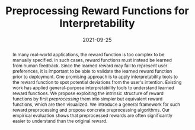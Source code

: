 ---
title: "Preprocessing Reward Functions for Interpretability"

# Authors
# If you created a profile for a user (e.g. the default `admin` user), write the username (folder name) here 
# and it will be replaced with their full name and linked to their profile.
authors:
- erik
- Adam Gleave

date: "2021-09-25"
doi: ""

# Publication type.
# Legend: 0 = Uncategorized; 1 = Conference paper; 2 = Journal article;
# 3 = Preprint / Working Paper; 4 = Report; 5 = Book; 6 = Book section;
# 7 = Thesis; 8 = Patent
publication_types: ["0"]

# Publication name and optional abbreviated publication name.
publication: NeurIPS Cooperative AI workshop

abstract: 
  In many real-world applications, the reward function is too complex to be
  manually specified. In such cases, reward functions must instead be learned
  from human feedback. Since the learned reward may fail to represent user
  preferences, it is important to be able to validate the learned reward
  function prior to deployment. One promising approach is to apply
  interpretability tools to the reward function to spot potential deviations
  from the user's intention. Existing work has applied general-purpose
  interpretability tools to understand learned reward functions. We propose
  exploiting the intrinsic structure of reward functions by first
  *preprocessing* them into simpler but equivalent reward functions, which
  are then visualized. We introduce a general framework for such reward
  preprocessing and propose concrete preprocessing algorithms. Our empirical
  evaluation shows that preprocessed rewards are often significantly easier to
  understand than the original reward.

# Summary. An optional shortened abstract.
summary: We present a method for simplifying a learned reward model before visualizing
  it and show that this can make the reward more interpretable.

tags: ['Reinforcement learning']

# Display this page in the Featured widget?
featured: true

# links:
# - name: Code
#   icon: github
#   icon_pack: fab
#   url: https://github.com/ejnnr/karger_extensions

# url_pdf: https://arxiv.org/pdf/2110.02750

# Featured image
# To use, add an image named `featured.jpg/png` to your page's folder. 
image:
  placement: 1
  focal_point: "left"
  preview_only: false

# Associated Projects (optional).
#   Associate this publication with one or more of your projects.
#   Simply enter your project's folder or file name without extension.
#   E.g. `internal-project` references `content/project/internal-project/index.md`.
#   Otherwise, set `projects: []`.
projects: []

# Slides (optional).
#   Associate this publication with Markdown slides.
#   Simply enter your slide deck's filename without extension.
#   E.g. `slides: "example"` references `content/slides/example/index.md`.
#   Otherwise, set `slides: ""`.
slides: ""
---